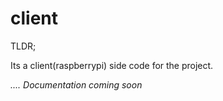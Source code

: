 # client

TLDR;

Its a client(raspberrypi) side code for the project.

*.... Documentation coming soon*


